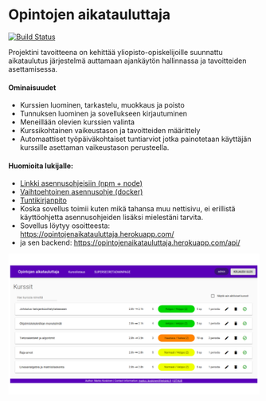 # Opintojen aikatauluttaja
[![Build Status](https://travis-ci.org/markokoskinen2037/fullstack-projekti.svg?branch=master)](https://travis-ci.org/markokoskinen2037/fullstack-projekti)

Projektini tavoitteena on kehittää yliopisto-opiskelijoille suunnattu aikataulutus järjestelmä auttamaan ajankäytön hallinnassa ja tavoitteiden asettamisessa.

#### Ominaisuudet

- Kurssien luominen, tarkastelu, muokkaus ja poisto
- Tunnuksen luominen ja sovellukseen kirjautuminen
- Meneillään olevien kurssien valinta
- Kurssikohtainen vaikeustason ja tavoitteiden määrittely
- Automaattiset työpäiväkohtaiset tuntiarviot jotka painotetaan käyttäjän kurssille asettaman vaikeustason perusteella.

#### Huomioita lukijalle:

- [Linkki asennusohjeisiin (npm + node)](https://github.com/markokoskinen2037/fullstack-projekti/blob/master/installation_instructions.md)
- [Vaihtoehtoinen asennusohje (docker)](https://github.com/markokoskinen2037/fullstack-projekti/blob/master/docker_instructions.md)
- [Tuntikirjanpito](https://github.com/markokoskinen2037/fullstack-projekti/blob/master/tuntikirjanpito.md)
- Koska sovellus toimii kuten mikä tahansa muu nettisivu, ei erillistä käyttöohjetta asennusohjeiden lisäksi mielestäni tarvita.
- Sovellus löytyy osoitteesta: https://opintojenaikatauluttaja.herokuapp.com/
- ja sen backend: https://opintojenaikatauluttaja.herokuapp.com/api/

![Kurssilistaus](/readme_images/kurssilistaus.png)
